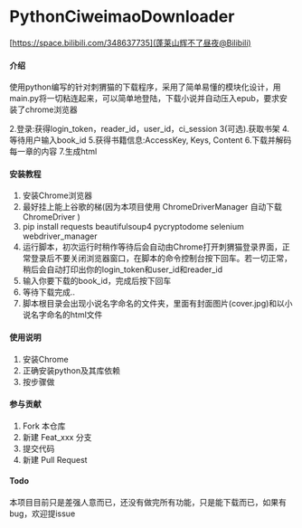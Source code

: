 # PythonCiweimaoDownloader

[https://space.bilibili.com/348637735](蓬莱山辉不了昼夜@Bilibili)

#### 介绍
使用python编写的针对刺猬猫的下载程序，采用了简单易懂的模块化设计，用main.py将一切粘连起来，可以简单地登陆，下载小说并自动压入epub，要求安装了chrome浏览器

2.登录:获得login_token，reader_id，user_id，ci_session
3(可选).获取书架
4.等待用户输入book_id
5.获得书籍信息:AccessKey, Keys, Content
6.下载并解码每一章的内容
7.生成html


#### 安装教程

1.  安装Chrome浏览器
2.  最好挂上能上谷歌的梯(因为本项目使用 ChromeDriverManager 自动下载 ChromeDriver )
3.  pip install requests beautifulsoup4 pycryptodome selenium webdriver_manager 
4.  运行脚本，初次运行时稍作等待后会自动由Chrome打开刺猬猫登录界面，正常登录后不要关闭浏览器窗口，在脚本的命令控制台按下回车。若一切正常，稍后会自动打印出你的login_token和user_id和reader_id
5.  输入你要下载的book_id，完成后按下回车
6.  等待下载完成..
7.  脚本根目录会出现小说名字命名的文件夹，里面有封面图片(cover.jpg)和以小说名字命名的html文件

#### 使用说明

1.  安装Chrome
2.  正确安装python及其库依赖
3.  按步骤做

#### 参与贡献

1.  Fork 本仓库
2.  新建 Feat_xxx 分支
3.  提交代码
4.  新建 Pull Request

#### Todo
本项目目前只是差强人意而已，还没有做完所有功能，只是能下载而已，如果有bug，欢迎提issue